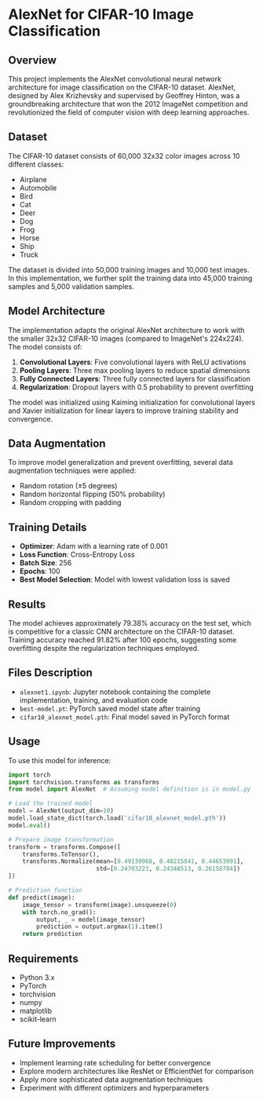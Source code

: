 # AlexNet for CIFAR-10 Image Classification

## Overview
This project implements the AlexNet convolutional neural network architecture for image classification on the CIFAR-10 dataset. AlexNet, designed by Alex Krizhevsky and supervised by Geoffrey Hinton, was a groundbreaking architecture that won the 2012 ImageNet competition and revolutionized the field of computer vision with deep learning approaches.

## Dataset
The CIFAR-10 dataset consists of 60,000 32x32 color images across 10 different classes:
- Airplane
- Automobile
- Bird
- Cat
- Deer
- Dog
- Frog
- Horse
- Ship
- Truck

The dataset is divided into 50,000 training images and 10,000 test images. In this implementation, we further split the training data into 45,000 training samples and 5,000 validation samples.

## Model Architecture
The implementation adapts the original AlexNet architecture to work with the smaller 32x32 CIFAR-10 images (compared to ImageNet's 224x224). The model consists of:

1. **Convolutional Layers**: Five convolutional layers with ReLU activations
2. **Pooling Layers**: Three max pooling layers to reduce spatial dimensions
3. **Fully Connected Layers**: Three fully connected layers for classification
4. **Regularization**: Dropout layers with 0.5 probability to prevent overfitting

The model was initialized using Kaiming initialization for convolutional layers and Xavier initialization for linear layers to improve training stability and convergence.

## Data Augmentation
To improve model generalization and prevent overfitting, several data augmentation techniques were applied:
- Random rotation (±5 degrees)
- Random horizontal flipping (50% probability)
- Random cropping with padding

## Training Details
- **Optimizer**: Adam with a learning rate of 0.001
- **Loss Function**: Cross-Entropy Loss
- **Batch Size**: 256
- **Epochs**: 100
- **Best Model Selection**: Model with lowest validation loss is saved

## Results
The model achieves approximately 79.38% accuracy on the test set, which is competitive for a classic CNN architecture on the CIFAR-10 dataset. Training accuracy reached 91.82% after 100 epochs, suggesting some overfitting despite the regularization techniques employed.

## Files Description
- `alexnet1.ipynb`: Jupyter notebook containing the complete implementation, training, and evaluation code
- `best-model.pt`: PyTorch saved model state after training
- `cifar10_alexnet_model.pth`: Final model saved in PyTorch format

## Usage
To use this model for inference:

```python
import torch
import torchvision.transforms as transforms
from model import AlexNet  # Assuming model definition is in model.py

# Load the trained model
model = AlexNet(output_dim=10)
model.load_state_dict(torch.load('cifar10_alexnet_model.pth'))
model.eval()

# Prepare image transformation
transform = transforms.Compose([
    transforms.ToTensor(),
    transforms.Normalize(mean=[0.49139968, 0.48215841, 0.44653091], 
                         std=[0.24703223, 0.24348513, 0.26158784])
])

# Prediction function
def predict(image):
    image_tensor = transform(image).unsqueeze(0)
    with torch.no_grad():
        output, _ = model(image_tensor)
        prediction = output.argmax(1).item()
    return prediction
```

## Requirements
- Python 3.x
- PyTorch
- torchvision
- numpy
- matplotlib
- scikit-learn

## Future Improvements
- Implement learning rate scheduling for better convergence
- Explore modern architectures like ResNet or EfficientNet for comparison
- Apply more sophisticated data augmentation techniques
- Experiment with different optimizers and hyperparameters
